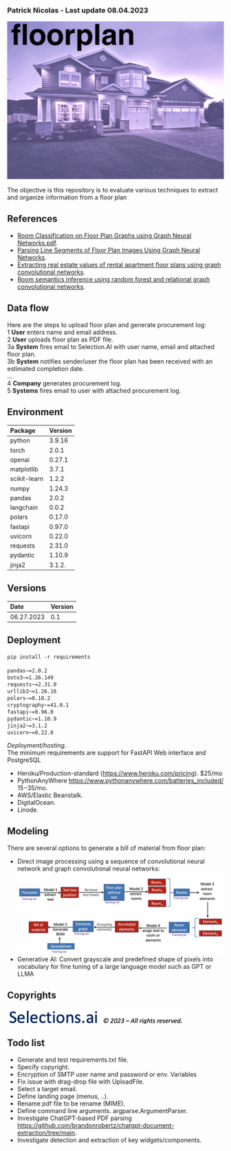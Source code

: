 ### Patrick Nicolas - Last update 08.04.2023
    


![Topology Graph Neural Network for floor plans](images/background.png)



The objective is this repository is to evaluate various techniques to extract and organize information from a floor plan

## References 
- [Room Classification on Floor Plan Graphs using Graph Neural Networks.pdf](https://arxiv.org/pdf/2108.05947.pdf).  
- [Parsing Line Segments of Floor Plan Images Using Graph Neural Networks](https://arxiv.org/pdf/2303.03851.pdf).  
- [Extracting real estate values of rental apartment floor plans using graph convolutional networks](https://arxiv.org/pdf/2303.13568.pdf).   
- [Room semantics inference using random forest and relational graph convolutional networks](https://onlinelibrary.wiley.com/doi/epdf/10.1111/tgis.12664).  


## Data flow
Here are the steps to upload floor plan and generate procurement log:      
1 **User** enters name and email address.    
2 **User** uploads floor plan as PDF file.    
3a  **System** fires email to Selection.AI with user name, email and attached floor plan.     
3b  **System** notifies sender/user the floor plan has been received with an estimated completion date.    
...    
4 **Company** generates procurement log.     
5 **Systems** fires email to user with attached procurement log.    




## Environment
| Package      | Version |
|:-------------|:--------|
| python       | 3.9.16  |
| torch        | 2.0.1   |
| openai       | 0.27.1  |
| matplotlib   | 3.7.1   |
| scikit-learn | 1.2.2   |
| numpy        | 1.24.3  |
| pandas       | 2.0.2   |
| langchain    | 0.0.2   |
| polars       | 0.17.0  |
| fastapi      | 0.97.0  |
| uvicorn      | 0.22.0  |
| requests     | 2.31.0  |
| pydantic     | 1.10.9  |
| jinja2       | 3.1.2.  |


## Versions
| Date       | Version |
|:-----------|:--------|
| 06.27.2023 | 0.1     |


## Deployment
```
pip install -r requirements

pandas~=2.0.2
boto3~=1.26.149
requests~=2.31.0
urllib3~=1.26.16
polars~=0.18.2
cryptography~=41.0.1
fastapi~=0.96.0
pydantic~=1.10.9
jinja2~=3.1.2
uvicorn~=0.22.0 

```
_Deployment/hosting_.     
The minimum requirements are support for FastAPI Web interface and PostgreSQL
- Heroku/Production-standard (https://www.heroku.com/pricing).  $25/mo      
- PythonAnyWhere  https://www.pythonanywhere.com/batteries_included/    $15-$35/mo.        
- AWS/Elastic Beanstalk.     
- DigitalOcean.     
- Linode.     



## Modeling
There are several options to generate a bill of material from floor plan:     
- Direct image processing using a sequence of convolutional neural network and graph convolutional neural networks:    
![Modeling sequence](images/Floorplan-Neural-Models.png)
- Generative AI: Convert grayscale and predefined shape of pixels into vocabulary for fine tuning of a large language model such as GPT or LLMA

## Copyrights
![Coyright notice](images/selections.ai-logo.png)

## Todo list
- Generate and test requirements.txt file.    
- Specify copyright.     
- Encryption of SMTP user name and password or env. Variables
- Fix issue with drag-drop file with UploadFile.   
- Select a target email.   
- Define landing page (menus, ..).   
- Rename pdf file to be rename (MIME).    
- Define command line arguments. argparse.ArgumentParser.     
- Investigate ChatGPT-based PDF parsing https://github.com/brandonrobertz/chatgpt-document-extraction/tree/main.    
- Investigate detection and extraction of key widgets/components.       





